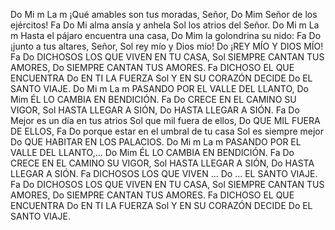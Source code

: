 Do Mi m La m
¡Qué amables son tus moradas, Señor,
Do Mim
Señor de los ejércitos!
Fa Do
Mi alma ansía y anhela
Sol
los atrios del Señor.
Do Mi m La m
Hasta el pájaro encuentra una casa,
Do Mim
la golondrina su nido:
Fa Do
¡junto a tus altares, Señor,
Sol
rey mío y Dios mío!
Do
¡REY MÍO Y DIOS MÍO!
Fa Do
DICHOSOS LOS QUE VIVEN EN TU CASA,
Sol
SIEMPRE CANTAN TUS AMORES,
Do
SIEMPRE CANTAN TUS AMORES.
Fa
DICHOSO EL QUE ENCUENTRA
Do
EN TI LA FUERZA
Sol
Y EN SU CORAZÓN DECIDE
Do
EL SANTO VIAJE.
Do Mi m La m
PASANDO POR EL VALLE DEL LLANTO,
Do Mim
ÉL LO CAMBIA EN BENDICIÓN.
Fa Do
CRECE EN EL CAMINO SU VIGOR,
Sol
HASTA LLEGAR A SIÓN,
Do
HASTA LLEGAR A SIÓN.
Fa Do
Mejor es un día en tus atrios
Sol
que mil fuera de ellos,
Do
QUE MIL FUERA DE ELLOS,
Fa Do
porque estar en el umbral de tu casa
Sol
es siempre mejor
Do
QUE HABITAR EN LOS PALACIOS.
Do Mi m La m
PASANDO POR EL VALLE DEL LLANTO,...
Do Mim
ÉL LO CAMBIA EN BENDICIÓN.
Fa Do
CRECE EN EL CAMINO SU VIGOR,
Sol
HASTA LLEGAR A SIÓN,
Do
HASTA LLEGAR A SIÓN.
Fa
DICHOSOS LOS QUE VIVEN ...
Do
... EL SANTO VIAJE.
Fa Do
DICHOSOS LOS QUE VIVEN EN TU CASA,
Sol
SIEMPRE CANTAN TUS AMORES,
Do
SIEMPRE CANTAN TUS AMORES.
Fa
DICHOSO EL QUE ENCUENTRA
Do
EN TI LA FUERZA
Sol
Y EN SU CORAZÓN DECIDE
Do
EL SANTO VIAJE.